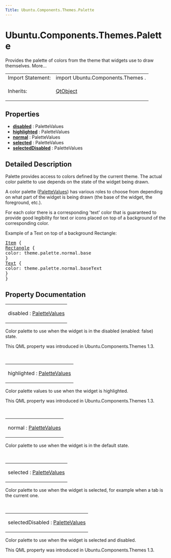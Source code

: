 ```yaml
---
Title: Ubuntu.Components.Themes.Palette
---
```


# Ubuntu.Components.Themes.Palette

<span class="subtitle"></span>
<!-- $$$Palette-brief -->
<p>Provides the palette of colors from the theme that widgets use to draw themselves. More...</p>
<!-- @@@Palette -->
<table class="alignedsummary">
<tr><td class="memItemLeft rightAlign topAlign"> Import Statement:</td><td class="memItemRight bottomAlign"> import Ubuntu.Components.Themes .</td></tr><tr><td class="memItemLeft rightAlign topAlign"> Inherits:</td><td class="memItemRight bottomAlign"> <p><a href="../sdk-14.10/QtQml.QtObject.md">QtObject</a></p>
</td></tr></table><ul>
</ul>
<h2 id="properties">Properties</h2>
<ul>
<li class="fn"><b><b><a href="#disabled-prop">disabled</a></b></b> : PaletteValues</li>
<li class="fn"><b><b><a href="#highlighted-prop">highlighted</a></b></b> : PaletteValues</li>
<li class="fn"><b><b><a href="#normal-prop">normal</a></b></b> : PaletteValues</li>
<li class="fn"><b><b><a href="#selected-prop">selected</a></b></b> : PaletteValues</li>
<li class="fn"><b><b><a href="#selectedDisabled-prop">selectedDisabled</a></b></b> : PaletteValues</li>
</ul>
<!-- $$$Palette-description -->
<h2 id="details">Detailed Description</h2>
</p>
<p>Palette provides access to colors defined by the current theme. The actual color palette to use depends on the state of the widget being drawn.</p>
<p>A color palette (<a href="Ubuntu.Components.Themes.PaletteValues.md">PaletteValues</a>) has various roles to choose from depending on what part of the widget is being drawn (the base of the widget, the foreground, etc.)&#x2e;</p>
<p>For each color there is a corresponding 'text' color that is guaranteed to provide good legibility for text or icons placed on top of a background of the corresponding color.</p>
<p>Example of a Text on top of a background Rectangle:</p>
<pre class="qml"><span class="type"><a href="../sdk-14.10/QtQuick.Item.md">Item</a></span> {
<span class="type"><a href="../sdk-14.10/QtQuick.Rectangle.md">Rectangle</a></span> {
<span class="name">color</span>: <span class="name">theme</span>.<span class="name">palette</span>.<span class="name">normal</span>.<span class="name">base</span>
}
<span class="type"><a href="../sdk-14.10/QtQuick.Text.md">Text</a></span> {
<span class="name">color</span>: <span class="name">theme</span>.<span class="name">palette</span>.<span class="name">normal</span>.<span class="name">baseText</span>
}
}</pre>
<!-- @@@Palette -->
<h2>Property Documentation</h2>
<!-- $$$disabled -->
<table class="qmlname"><tr valign="top" id="disabled-prop"><td class="tblQmlPropNode"><p><span class="name">disabled</span> : <span class="type"><a href="Ubuntu.Components.Themes.PaletteValues.md">PaletteValues</a></span></p></td></tr></table><p>Color palette to use when the widget is in the disabled (enabled: false) state.</p>
<p>This QML property was introduced in  Ubuntu.Components.Themes 1.3.</p>
<!-- @@@disabled -->
<br/>
<!-- $$$highlighted -->
<table class="qmlname"><tr valign="top" id="highlighted-prop"><td class="tblQmlPropNode"><p><span class="name">highlighted</span> : <span class="type"><a href="Ubuntu.Components.Themes.PaletteValues.md">PaletteValues</a></span></p></td></tr></table><p>Color palette values to use when the widget is highlighted.</p>
<p>This QML property was introduced in  Ubuntu.Components.Themes 1.3.</p>
<!-- @@@highlighted -->
<br/>
<!-- $$$normal -->
<table class="qmlname"><tr valign="top" id="normal-prop"><td class="tblQmlPropNode"><p><span class="name">normal</span> : <span class="type"><a href="Ubuntu.Components.Themes.PaletteValues.md">PaletteValues</a></span></p></td></tr></table><p>Color palette to use when the widget is in the default state.</p>
<!-- @@@normal -->
<br/>
<!-- $$$selected -->
<table class="qmlname"><tr valign="top" id="selected-prop"><td class="tblQmlPropNode"><p><span class="name">selected</span> : <span class="type"><a href="Ubuntu.Components.Themes.PaletteValues.md">PaletteValues</a></span></p></td></tr></table><p>Color palette to use when the widget is selected, for example when a tab is the current one.</p>
<!-- @@@selected -->
<br/>
<!-- $$$selectedDisabled -->
<table class="qmlname"><tr valign="top" id="selectedDisabled-prop"><td class="tblQmlPropNode"><p><span class="name">selectedDisabled</span> : <span class="type"><a href="Ubuntu.Components.Themes.PaletteValues.md">PaletteValues</a></span></p></td></tr></table><p>Color palette to use when the widget is selected and disabled.</p>
<p>This QML property was introduced in  Ubuntu.Components.Themes 1.3.</p>
<!-- @@@selectedDisabled -->
<br/>
